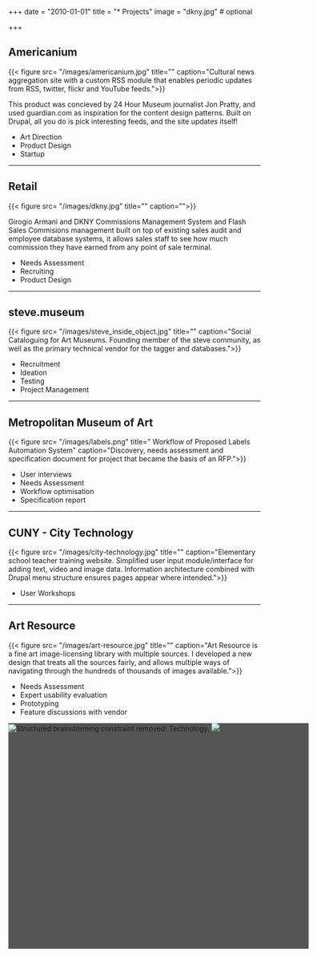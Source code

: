 +++
date = "2010-01-01"
title = "* Projects"
image = "dkny.jpg" # optional

+++


## Americanium
{{< figure src= "/images/americanium.jpg" title="" caption="Cultural news aggregation site with a custom RSS module that enables periodic updates from RSS, twitter, flickr and YouTube feeds.">}}


This product was concieved by 24 Hour Museum journalist Jon Pratty, and used  guardian.com as inspiration for the content design patterns. Built on Drupal, all you do is pick interesting feeds, and the site updates itself!

- Art Direction
- Product Design
- Startup

---

## Retail
{{< figure src= "/images/dkny.jpg" title="" caption="">}}


Girogio Armani and DKNY Commissions Management System and Flash Sales
Commisions management built on top of existing sales audit and employee database systems, it allows sales staff to see how much commission they have earned from any point of sale terminal.

- Needs Assessment
- Recruiting
- Product Design

---

## steve.museum
{{< figure src= "/images/steve_inside_object.jpg"  title="" caption="Social Cataloguing for Art Museums. Founding member of the steve community, as well as the primary technical vendor for the tagger and databases.">}}

- Recruitment
- Ideation
- Testing
- Project Management

---

## Metropolitan Museum of Art
{{< figure src= "/images/labels.png" title=" Workflow of Proposed Labels Automation System" caption="Discovery, needs assessment and specification document for project that became the basis of an RFP.">}}

- User interviews
- Needs Assessment
- Workflow optimisation
- Specification report

---

## CUNY - City Technology

{{< figure src= "/images/city-technology.jpg" title="" caption="Elementary school teacher training website. Simplified user input module/interface for adding text, video and image data. Information architecture combined with Drupal menu structure ensures pages appear where intended.">}}

- User Workshops


---

## Art Resource

{{< figure src= "/images/art-resource.jpg" title="" caption="Art Resource is a fine art image-licensing library with multiple sources. I developed a new design that treats all the sources fairly, and allows multiple ways of navigating through the hundreds of thousands of images available.">}}

- Needs Assessment
- Expert usability evaluation
- Prototyping
- Feature discussions with vendor

<div class="galleria" style="width: 600px;height: 450px; background: #555; border:0; padding:0; margin:0;" >
	<img src= "/images/parks/constraintRemoval.jpg" title="Structured brainstorming constraint removed: Technology." caption="">
	<img src= "/images/parks/legoInThePark.jpg" data-title="Lego and Plasticine Modelling" data-description="Proposals to improve park services.">
</div>










